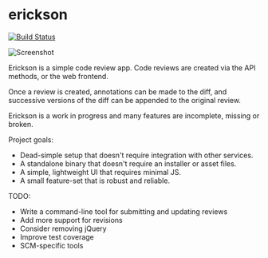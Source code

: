 # erickson
[![Build Status](https://api.travis-ci.org/echlebek/erickson.svg)](https://api.travis-ci.org/echlebek/erickson)

![Screenshot](/../screenshots/screenshots/screenshot_1.png?raw=true "Annotating a review")

Erickson is a simple code review app. Code reviews are created via
the API methods, or the web frontend.

Once a review is created, annotations can be made to the diff, and
successive versions of the diff can be appended to the original review.

Erickson is a work in progress and many features are incomplete, missing
or broken.

Project goals:
* Dead-simple setup that doesn't require integration with other services.
* A standalone binary that doesn't require an installer or asset files.
* A simple, lightweight UI that requires minimal JS.
* A small feature-set that is robust and reliable.

TODO:
* Write a command-line tool for submitting and updating reviews
* Add more support for revisions
* Consider removing jQuery
* Improve test coverage
* SCM-specific tools
